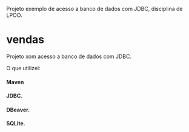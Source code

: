 Projeto exemplo de acesso a banco de dados com JDBC, disciplina de LPOO.
# vendas
Projeto xom acesso a banco de dados com JDBC.



O que utilizei:

#### Maven
#### JDBC.
#### DBeaver.
#### SQLite.